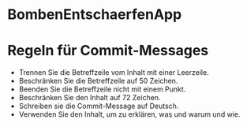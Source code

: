 # BombenEntschaerfenApp

# Regeln für Commit-Messages

* Trennen Sie die Betreffzeile vom Inhalt mit einer Leerzeile.
* Beschränken Sie die Betreffzeile auf 50 Zeichen.
* Beenden Sie die Betreffzeile nicht mit einem Punkt.
* Beschränken Sie den Inhalt auf 72 Zeichen.
* Schreiben sie die Commit-Message auf Deutsch.
* Verwenden Sie den Inhalt, um zu erklären, was und warum und wie.
